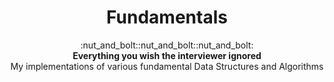 <h1 align="center">Fundamentals</h1>

<div
align="center">
:nut_and_bolt::nut_and_bolt::nut_and_bolt:
</div>

<div align="center">
	<strong>Everything you wish the interviewer ignored</strong><br>
	My implementations of various fundamental Data Structures and Algorithms
<div>
